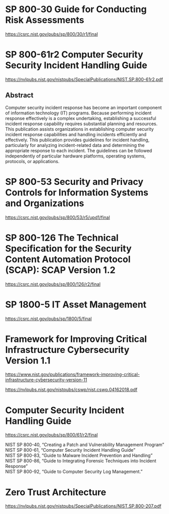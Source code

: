 # SP 800-30 Guide for Conducting Risk Assessments
https://csrc.nist.gov/pubs/sp/800/30/r1/final

# SP 800-61r2 Computer Security Security Incident Handling Guide

https://nvlpubs.nist.gov/nistpubs/SpecialPublications/NIST.SP.800-61r2.pdf

## Abstract
Computer security incident response has become an important component of information technology (IT) programs. Because performing incident response effectively is a complex undertaking, establishing a successful incident response capability requires substantial planning and resources. This publication assists organizations in establishing computer security incident response capabilities and handling incidents efficiently and effectively. This publication provides guidelines for incident handling, particularly for analyzing incident-related data and determining the appropriate response to each incident. The guidelines can be followed independently of particular hardware platforms, operating systems, protocols, or applications.


# SP 800-53 Security and Privacy Controls for Information Systems and Organizations
https://csrc.nist.gov/pubs/sp/800/53/r5/upd1/final

# SP 800-126 The Technical Specification for the Security Content Automation Protocol (SCAP): SCAP Version 1.2
https://csrc.nist.gov/pubs/sp/800/126/r2/final

# SP 1800-5 IT Asset Management
https://csrc.nist.gov/pubs/sp/1800/5/final

# Framework for Improving Critical Infrastructure Cybersecurity Version 1.1
https://www.nist.gov/publications/framework-improving-critical-infrastructure-cybersecurity-version-11

https://nvlpubs.nist.gov/nistpubs/cswp/nist.cswp.04162018.pdf

# Computer Security Incident Handling Guide
https://csrc.nist.gov/pubs/sp/800/61/r2/final

NIST SP 800-40, “Creating a Patch and Vulnerability Management Program”  
NIST SP 800-61, “Computer Security Incident Handling Guide”  
NIST SP 800-83, “Guide to Malware Incident Prevention and Handling”  
NIST SP 800-86, “Guide to Integrating Forensic Techniques into Incident Response”  
NIST SP 800-92, “Guide to Computer Security Log Management.”  

# Zero Trust Architecture

https://nvlpubs.nist.gov/nistpubs/SpecialPublications/NIST.SP.800-207.pdf

